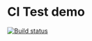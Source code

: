 # CI Test demo

[![Build status](https://ci.appveyor.com/api/projects/status/x7j628gf1avuyiab?svg=true)](https://ci.appveyor.com/project/S1owPock/ajs-homework-tests)